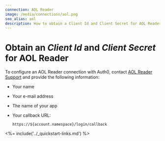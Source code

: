 ```yaml
---
connection: AOL Reader
image: /media/connections/aol.png
seo_alias: aol
description: How to obtain a Client Id and Client Secret for AOL Reader.
---
```


# Obtain an *Client Id* and *Client Secret* for AOL Reader

To configure an AOL Reader connection with Auth0, contact [AOL Reader Support](http://help.reader.aol.com/knowledgebase) and provide the following information:

* Your name
* Your e-mail address
* The name of your app
* Your callback URL:

    `https://${account.namespace}/login/callback`

<%= include('../_quickstart-links.md') %>